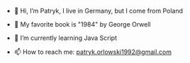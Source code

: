 - 👋 Hi, I’m Patryk, I live in Germany, but I come from Poland
- 👀 My favorite book is "1984" by George Orwell
- 🌱 I’m currently learning Java Script

- 📫 How to reach me:
          patryk.orlowski1992@gmail.com
          
<!---
PatrykO92/PatrykO92 is a ✨ special ✨ repository because its `README.md` (this file) appears on your GitHub profile.
You can click the Preview link to take a look at your changes.
--->
